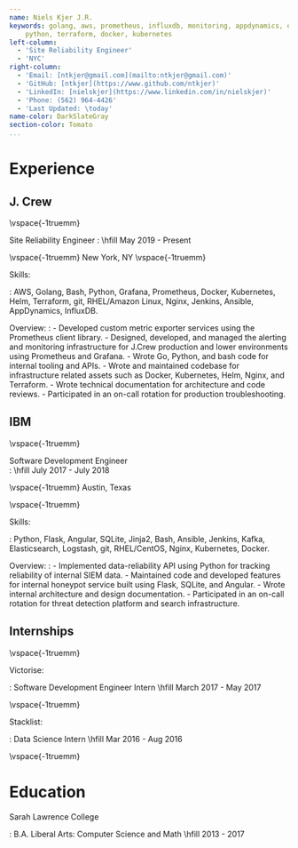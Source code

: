 ```yaml
---
name: Niels Kjer J.R.
keywords: golang, aws, prometheus, influxdb, monitoring, appdynamics, eks
	python, terraform, docker, kubernetes
left-column:
  - 'Site Reliability Engineer'
  - 'NYC'
right-column:
  - 'Email: [ntkjer@gmail.com](mailto:ntkjer@gmail.com)'
  - 'GitHub: [ntkjer](https://www.github.com/ntkjer)'
  - 'LinkedIn: [nielskjer](https://www.linkedin.com/in/nielskjer)'
  - 'Phone: (562) 964-4426'
  - 'Last Updated: \today'
name-color: DarkSlateGray
section-color: Tomato
...
```



# Experience

## J. Crew 

\vspace{-1truemm}

Site Reliability Engineer
: \hfill May 2019 - Present

\vspace{-1truemm}
New York, NY
\vspace{-1truemm}

Skills:

: AWS, Golang, Bash, Python, Grafana, Prometheus, Docker, Kubernetes, Helm,
    Terraform, git, RHEL/Amazon Linux, Nginx, Jenkins, Ansible, AppDynamics, InfluxDB.

Overview:
:   - Developed custom metric exporter services using the Prometheus client library.
    - Designed, developed, and managed the alerting and monitoring infrastructure for J.Crew production and lower environments using Prometheus and Grafana.
    - Wrote Go, Python, and bash code for internal tooling and APIs.
    - Wrote and maintained codebase for infrastructure related assets such as Docker, Kubernetes, Helm, Nginx, and Terraform.
    - Wrote technical documentation for architecture and code reviews.
    - Participated in an on-call rotation for production troubleshooting.

## IBM

\vspace{-1truemm}

Software Development Engineer  
: \hfill July 2017 - July 2018

\vspace{-1truemm}
Austin, Texas

\vspace{-1truemm}

Skills:

: Python, Flask, Angular, SQLite, Jinja2, Bash, Ansible, Jenkins, Kafka, Elasticsearch, Logstash, git, RHEL/CentOS, Nginx, Kubernetes, Docker.

Overview:
:   - Implemented data-reliability API using Python for tracking reliability of internal SIEM data.
    - Maintained code and developed features for internal honeypot service built using Flask, SQLite, and Angular.
    - Wrote internal architecture and design documentation.
    - Participated in an on-call rotation for threat detection platform and search infrastructure.

## Internships

\vspace{-1truemm}

Victorise:

:   Software Development Engineer Intern \hfill March 2017 - May 2017 

\vspace{-1truemm}


Stacklist:

:   Data Science Intern \hfill Mar 2016 - Aug 2016

\vspace{-1truemm}


# Education

Sarah Lawrence College

:  B.A. Liberal Arts: Computer Science and Math \hfill 2013 - 2017
